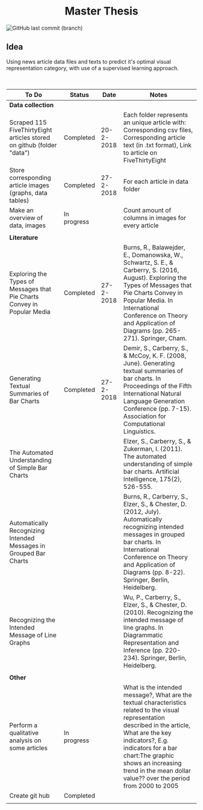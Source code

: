 <h1 align="center">Master Thesis</h1>

![GitHub last commit (branch)](https://img.shields.io/github/last-commit/mikevanlenthe/master-thesis.svg?longCache=true&style=for-the-badge)


## Idea
Using news article data files and texts to predict it's optimal visual representation category, with use of a supervised learning approach. 

<br>

<!-- 
## To do
## In progress   
*	Perform a qualitative analysis on some articles:
    *	What is the intended message? 
          *	What are the textual characteristics related to the visual representation described in the article
              *	What are the key indicators?
              *	E.g. indicators for a bar chart:
                  *	The graphic shows an increasing trend in the mean dollar value…… over the period from 2000 to 2005

## Done
*	Study of paper: Exploring the Types of Messages that Pie Charts Convey in Popular Media 
    *	Burns, R., Balawejder, E., Domanowska, W., Schwartz, S. E., & Carberry, S. (2016, August). Exploring the Types of Messages that Pie Charts Convey in Popular Media. In International Conference on Theory and Application of Diagrams (pp. 265-271). Springer, Cham.

*	On the homepage of my github I will generate an overview of my progress 
*	Github created: https://github.com/Mikevanlenthe/Master-thesis/
    *	Folder structure:
          *	Data: Article texts, csv files 
          *	Code: Used Python programs
          
*	For each article in data folder:
    *	Store corresponding article images (graphs, data tables) 

*	Data collected (so far)
    *	Scraped +- 80 FiveThirtyEight articles stored on github (folder "data")
          *	Each folder represents an unique article with:
          *	Corresponding csv files 
          *	Corresponding article text (in .txt format) 
          *	Link to article on FiveThirtyEight

*	Study of paper: Generating Textual Summaries of Bar Charts 
    *	Demir, S., Carberry, S., & McCoy, K. F. (2008, June). Generating textual summaries of bar charts. In Proceedings of the Fifth International Natural Language Generation Conference (pp. 7-15). Association for Computational Linguistics.

*	On github I will add a folder where I will store the weekly minutes
-->


| To Do                                                                   | Status      | Date      | Notes                                                                                                                                                                                                                                                                                                 |
|-------------------------------------------------------------------------|-------------|-----------|-------------------------------------------------------------------------------------------------------------------------------------------------------------------------------------------------------------------------------------------------------------------------------------------------------|
| <b>Data collection</b>                                                         |             |           |                                                                                                                                                                                                                                                                                         |
| Scraped 115 FiveThirtyEight articles stored on github (folder "data")   | Completed   | 20-2-2018 | Each folder represents an unique article with: Corresponding csv files, Corresponding article text (in .txt format), Link to article on FiveThirtyEight                                                                                                                                               |
| Store corresponding article images (graphs, data tables)                | Completed   | 27-2-2018 | For each article in data folder                                                                                                                                                                                                                                                                       |
| Make an overview of data, images                                        | In progress |           | Count amount of columns in images for every article                                                                                                                                                                                                                                                   |
|                                                                         |             |           |                                                                                                                                                                                                                                                                                                       |
| <b>Literature</b>                                                             |             |           |                                                                                                                                                                                                                                                                                                       |
| Exploring the Types of Messages that Pie Charts Convey in Popular Media | Completed   | 27-2-2018 | Burns, R., Balawejder, E., Domanowska, W., Schwartz, S. E., & Carberry, S. (2016, August). Exploring the Types of Messages that Pie Charts Convey in Popular Media. In International Conference on Theory and Application of Diagrams (pp. 265-271). Springer, Cham.                                  |
| Generating Textual Summaries of Bar Charts                              | Completed   | 27-2-2018 | Demir, S., Carberry, S., & McCoy, K. F. (2008, June). Generating textual summaries of bar charts. In Proceedings of the Fifth International Natural Language Generation Conference (pp. 7-15). Association for Computational Linguistics.                                                             |
| The Automated Understanding of Simple Bar Charts                        |             |           | Elzer, S., Carberry, S., & Zukerman, I. (2011). The automated understanding of simple bar charts. Artificial Intelligence, 175(2), 526-555.                                                                                                                                                           |
| Automatically Recognizing Intended Messages in Grouped Bar Charts       |             |           | Burns, R., Carberry, S., Elzer, S., & Chester, D. (2012, July). Automatically recognizing intended messages in grouped bar charts. In International Conference on Theory and Application of Diagrams (pp. 8-22). Springer, Berlin, Heidelberg.                                                        |
| Recognizing the Intended Message of Line Graphs                         |             |           | Wu, P., Carberry, S., Elzer, S., & Chester, D. (2010). Recognizing the intended message of line graphs. In Diagrammatic Representation and Inference (pp. 220-234). Springer, Berlin, Heidelberg.                                                                                                     |
|                                                                         |             |           |                                                                                                                                                                                                                                                                                                       |
| <b>Other</b>                                                                   |             |           |                                                                                                                                                                                                                                                                                                       |
| Perform a qualitative analysis on some articles                         | In progress |           | What is the intended message?,  What are the textual characteristics related to the visual representation described in the article,  What are the key indicators?, E.g. indicators for a bar chart:The graphic shows an increasing trend in the mean dollar value?? over the period from 2000 to 2005 |
| Create git hub                                                          | Completed   |           |                                                                                                                                                                                                                                                                                                       |
|                                                                         |             |           |                                                                                                                                                                                                                                                                                                       |
